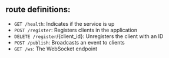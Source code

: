 ## route definitions:

- `GET /health`: Indicates if the service is up
- `POST /register`: Registers clients in the application
- `DELETE /register`/{client_id}: Unregisters the client with an ID
- `POST /publish`: Broadcasts an event to clients
- `GET /ws`: The WebSocket endpoint
